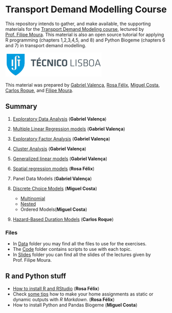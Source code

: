 Transport Demand Modelling Course
================

This repository intends to gather, and make available, the supporting
materials for the [Transport Demand Modeling
course](https://fenix.tecnico.ulisboa.pt/disciplinas/MPTra/2020-2021/1-semestre/materiais-de-apoio),
lectured by [Prof. Filipe
Moura](https://ushift.tecnico.ulisboa.pt/team-filipe-moura/). This
material is also an open source tutorial for applying R programming
(chapters 1,2,3,4,5, and 8) and Python Biogeme (chapters 6 and 7) in
transport demand modelling.

![](README_files/ISTlogo.png)

This material was prepared by [Gabriel
Valença](https://ushift.tecnico.ulisboa.pt/team-gabriel-valenca/),
[Rosa Félix](https://ushift.tecnico.ulisboa.pt/team-rosa-felix/),
[Miguel Costa](https://ushift.tecnico.ulisboa.pt/team-miguel-costa/),
[Carlos Roque](https://ushift.tecnico.ulisboa.pt/team-carlos-roque/),
and [Filipe
Moura](https://ushift.tecnico.ulisboa.pt/team-filipe-moura/).

## Summary

1.  [Exploratory Data Analysis](ExploratoryDataAnalysis.md) (**Gabriel
    Valença**)

2.  [Multiple Linear Regression models](1-MultipleLinearRegression.md)
    (**Gabriel Valença**)

3.  [Exploratory Factor Analysis](2-FactorAnalysis.md) (**Gabriel
    Valença**)

4.  [Cluster Analysis](3-ClusterAnalysis.md) (**Gabriel Valença**)

5.  [Generalized linear models](4-GeneralizedLinearModels.md) (**Gabriel
    Valença**)

6.  [Spatial regression models](5-PanelSpatialModels.md) (**Rosa
    Félix**)

7.  Panel Data Models (**Gabriel Valença**)

8.  [Discrete Choice Models](6-DiscreteChoiceModels/) (**Miguel Costa**)
    
      - [Multinomial](6-DiscreteChoiceModels/6.1-MultinomialLogitAndProbitModels/)
      - [Nested](6-DiscreteChoiceModels/6.2-NestedLogitModels/)
      - Ordered Models(**Miguel Costa**)

9.  [Hazard-Based Duration Models](8-HazardBasedModels.md) (**Carlos
    Roque**)

### Files

  - In [Data](Data/) folder you may find all the files to use for the
    exercises.  
  - The [Code](Code/) folder contains scripts to use with each topic.
  - In [Slides](Slides/) folder you can find all the slides of the
    lectures given by Prof. Filipe Moura.

## R and Python stuff

  - [How to install R and RStudio](0-InstallR.md) (**Rosa Félix**)
  - Check [some tips](RMarkdownReports.md) how to make your home
    assignments as static or dynamic outputs with *R Markdown*. (**Rosa
    Félix**)
  - How to install Python and Pandas Biogeme (**Miguel Costa**)
